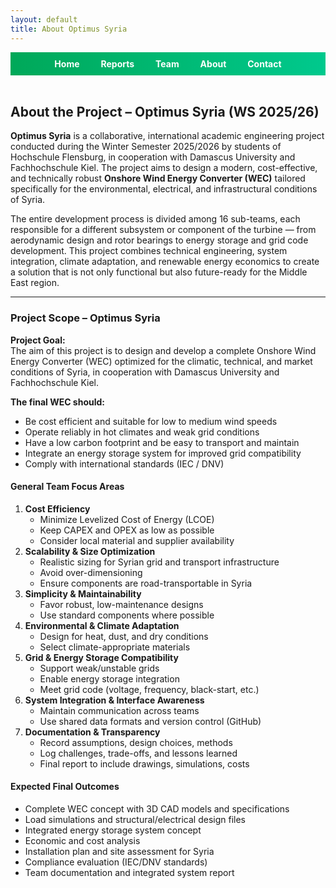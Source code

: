```yaml
---
layout: default
title: About Optimus Syria
---
```

<link rel="stylesheet" href="assets/style.css">
<!-- Top Navigation -->
<div style="text-align:center; background:linear-gradient(90deg, #00a859, #00c98d); padding:10px;">
  <a href="index.html" style="color:white; margin:0 15px; font-weight:bold; text-decoration:none;">Home</a>
  <a href="week1.html" style="color:white; margin:0 15px; font-weight:bold; text-decoration:none;">Reports</a>
  <a href="team.html" style="color:white; margin:0 15px; font-weight:bold; text-decoration:none;">Team</a>
  <a href="about.html" style="color:white; margin:0 15px; font-weight:bold; text-decoration:none;">About</a>
  <a href="contact.html" style="color:white; margin:0 15px; font-weight:bold; text-decoration:none;">Contact</a>
</div>

<br>

<link rel="stylesheet" href="assets/style.css">

<h2>About the Project – Optimus Syria (WS 2025/26)</h2>

<p>
<strong>Optimus Syria</strong> is a collaborative, international academic engineering project conducted during the Winter Semester 2025/2026 by students of Hochschule Flensburg, in cooperation with Damascus University and Fachhochschule Kiel. The project aims to design a modern, cost-effective, and technically robust <strong>Onshore Wind Energy Converter (WEC)</strong> tailored specifically for the environmental, electrical, and infrastructural conditions of Syria.
</p>

<p>
The entire development process is divided among 16 sub-teams, each responsible for a different subsystem or component of the turbine — from aerodynamic design and rotor bearings to energy storage and grid code development. This project combines technical engineering, system integration, climate adaptation, and renewable energy economics to create a solution that is not only functional but also future-ready for the Middle East region.
</p>

<hr>

<h3>Project Scope – Optimus Syria</h3>

<p><strong>Project Goal:</strong><br>
The aim of this project is to design and develop a complete Onshore Wind Energy Converter (WEC) optimized for the climatic, technical, and market conditions of Syria, in cooperation with Damascus University and Fachhochschule Kiel.</p>

<p><strong>The final WEC should:</strong></p>
<ul>
  <li>Be cost efficient and suitable for low to medium wind speeds</li>
  <li>Operate reliably in hot climates and weak grid conditions</li>
  <li>Have a low carbon footprint and be easy to transport and maintain</li>
  <li>Integrate an energy storage system for improved grid compatibility</li>
  <li>Comply with international standards (IEC / DNV)</li>
</ul>

<h4>General Team Focus Areas</h4>
<ol>
  <li><strong>Cost Efficiency</strong>
    <ul>
      <li>Minimize Levelized Cost of Energy (LCOE)</li>
      <li>Keep CAPEX and OPEX as low as possible</li>
      <li>Consider local material and supplier availability</li>
    </ul>
  </li>
  <li><strong>Scalability & Size Optimization</strong>
    <ul>
      <li>Realistic sizing for Syrian grid and transport infrastructure</li>
      <li>Avoid over-dimensioning</li>
      <li>Ensure components are road-transportable in Syria</li>
    </ul>
  </li>
  <li><strong>Simplicity & Maintainability</strong>
    <ul>
      <li>Favor robust, low-maintenance designs</li>
      <li>Use standard components where possible</li>
    </ul>
  </li>
  <li><strong>Environmental & Climate Adaptation</strong>
    <ul>
      <li>Design for heat, dust, and dry conditions</li>
      <li>Select climate-appropriate materials</li>
    </ul>
  </li>
  <li><strong>Grid & Energy Storage Compatibility</strong>
    <ul>
      <li>Support weak/unstable grids</li>
      <li>Enable energy storage integration</li>
      <li>Meet grid code (voltage, frequency, black-start, etc.)</li>
    </ul>
  </li>
  <li><strong>System Integration & Interface Awareness</strong>
    <ul>
      <li>Maintain communication across teams</li>
      <li>Use shared data formats and version control (GitHub)</li>
    </ul>
  </li>
  <li><strong>Documentation & Transparency</strong>
    <ul>
      <li>Record assumptions, design choices, methods</li>
      <li>Log challenges, trade-offs, and lessons learned</li>
      <li>Final report to include drawings, simulations, costs</li>
    </ul>
  </li>
</ol>

<h4>Expected Final Outcomes</h4>
<ul>
  <li>Complete WEC concept with 3D CAD models and specifications</li>
  <li>Load simulations and structural/electrical design files</li>
  <li>Integrated energy storage system concept</li>
  <li>Economic and cost analysis</li>
  <li>Installation plan and site assessment for Syria</li>
  <li>Compliance evaluation (IEC/DNV standards)</li>
  <li>Team documentation and integrated system report</li>
</ul>



<style>
footer { display: none; }
</style>
